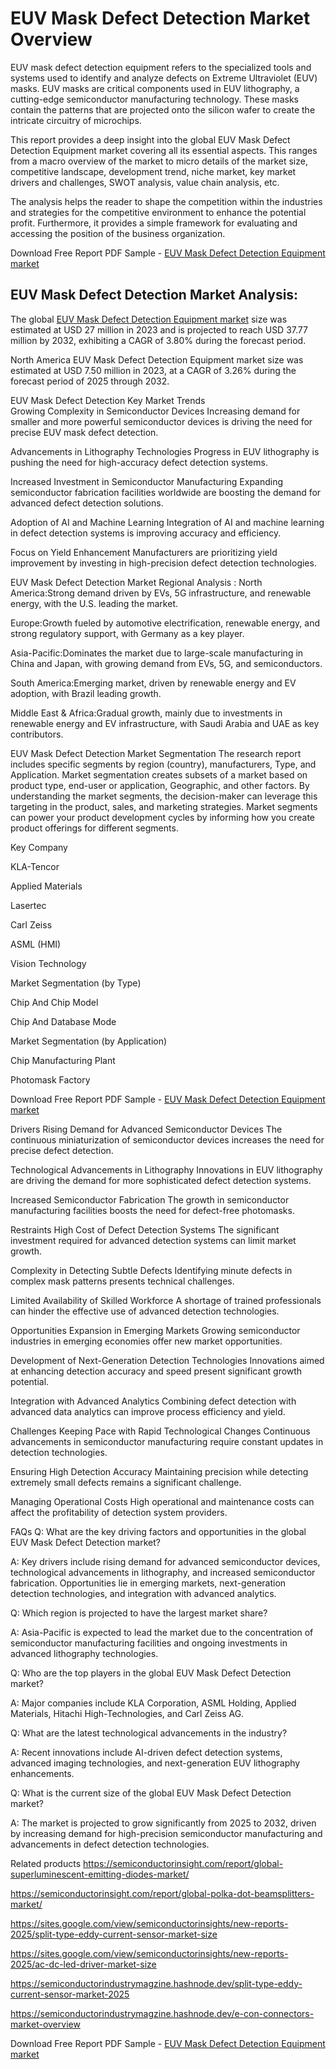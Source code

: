 # EUV Mask Defect Detection Market Overview

EUV mask defect detection equipment refers to the specialized tools and systems used to identify and analyze defects on Extreme Ultraviolet (EUV) masks. EUV masks are critical components used in EUV lithography, a cutting-edge semiconductor manufacturing technology. These masks contain the patterns that are projected onto the silicon wafer to create the intricate circuitry of microchips.

This report provides a deep insight into the global EUV Mask Defect Detection Equipment market covering all its essential aspects. This ranges from a macro overview of the market to micro details of the market size, competitive landscape, development trend, niche market, key market drivers and challenges, SWOT analysis, value chain analysis, etc.

The analysis helps the reader to shape the competition within the industries and strategies for the competitive environment to enhance the potential profit. Furthermore, it provides a simple framework for evaluating and accessing the position of the business organization.

Download Free Report PDF Sample - [EUV Mask Defect Detection Equipment market](https://semiconductorinsight.com/download-sample-report/?product_id=76933)

## EUV Mask Defect Detection Market Analysis:

The global [EUV Mask Defect Detection Equipment market](https://semiconductorinsight.com/download-sample-report/?product_id=76933) size was estimated at USD 27 million in 2023 and is projected to reach USD 37.77 million by 2032, exhibiting a CAGR of 3.80% during the forecast period.

North America EUV Mask Defect Detection Equipment market size was estimated at USD 7.50 million in 2023, at a CAGR of 3.26% during the forecast period of 2025 through 2032.

EUV Mask Defect Detection  Key Market Trends  
Growing Complexity in Semiconductor Devices Increasing demand for smaller and more powerful semiconductor devices is driving the need for precise EUV mask defect detection.

Advancements in Lithography Technologies Progress in EUV lithography is pushing the need for high-accuracy defect detection systems.

Increased Investment in Semiconductor Manufacturing Expanding semiconductor fabrication facilities worldwide are boosting the demand for advanced defect detection solutions.

Adoption of AI and Machine Learning Integration of AI and machine learning in defect detection systems is improving accuracy and efficiency.

Focus on Yield Enhancement Manufacturers are prioritizing yield improvement by investing in high-precision defect detection technologies.

EUV Mask Defect Detection Market Regional Analysis :
North America:Strong demand driven by EVs, 5G infrastructure, and renewable energy, with the U.S. leading the market.

Europe:Growth fueled by automotive electrification, renewable energy, and strong regulatory support, with Germany as a key player.

Asia-Pacific:Dominates the market due to large-scale manufacturing in China and Japan, with growing demand from EVs, 5G, and semiconductors.

South America:Emerging market, driven by renewable energy and EV adoption, with Brazil leading growth.

Middle East & Africa:Gradual growth, mainly due to investments in renewable energy and EV infrastructure, with Saudi Arabia and UAE as key contributors.

EUV Mask Defect Detection Market Segmentation
The research report includes specific segments by region (country), manufacturers, Type, and Application. Market segmentation creates subsets of a market based on product type, end-user or application, Geographic, and other factors. By understanding the market segments, the decision-maker can leverage this targeting in the product, sales, and marketing strategies. Market segments can power your product development cycles by informing how you create product offerings for different segments.

Key Company

KLA-Tencor

Applied Materials

Lasertec

Carl Zeiss

ASML (HMI)

Vision Technology

Market Segmentation (by Type)

Chip And Chip Model

Chip And Database Mode

Market Segmentation (by Application)

Chip Manufacturing Plant

Photomask Factory

Download Free Report PDF Sample - [EUV Mask Defect Detection Equipment market](https://semiconductorinsight.com/download-sample-report/?product_id=76933)

Drivers
Rising Demand for Advanced Semiconductor Devices The continuous miniaturization of semiconductor devices increases the need for precise defect detection.

Technological Advancements in Lithography Innovations in EUV lithography are driving the demand for more sophisticated defect detection systems.

Increased Semiconductor Fabrication The growth in semiconductor manufacturing facilities boosts the need for defect-free photomasks.

Restraints
High Cost of Defect Detection Systems The significant investment required for advanced detection systems can limit market growth.

Complexity in Detecting Subtle Defects Identifying minute defects in complex mask patterns presents technical challenges.

Limited Availability of Skilled Workforce A shortage of trained professionals can hinder the effective use of advanced detection technologies.

Opportunities
Expansion in Emerging Markets Growing semiconductor industries in emerging economies offer new market opportunities.

Development of Next-Generation Detection Technologies Innovations aimed at enhancing detection accuracy and speed present significant growth potential.

Integration with Advanced Analytics Combining defect detection with advanced data analytics can improve process efficiency and yield.

Challenges
Keeping Pace with Rapid Technological Changes Continuous advancements in semiconductor manufacturing require constant updates in detection technologies.

Ensuring High Detection Accuracy Maintaining precision while detecting extremely small defects remains a significant challenge.

Managing Operational Costs High operational and maintenance costs can affect the profitability of detection system providers.


FAQs
Q: What are the key driving factors and opportunities in the global EUV Mask Defect Detection market?

A: Key drivers include rising demand for advanced semiconductor devices, technological advancements in lithography, and increased semiconductor fabrication. Opportunities lie in emerging markets, next-generation detection technologies, and integration with advanced analytics.


Q: Which region is projected to have the largest market share?

A: Asia-Pacific is expected to lead the market due to the concentration of semiconductor manufacturing facilities and ongoing investments in advanced lithography technologies.


Q: Who are the top players in the global EUV Mask Defect Detection market?

A: Major companies include KLA Corporation, ASML Holding, Applied Materials, Hitachi High-Technologies, and Carl Zeiss AG.


Q: What are the latest technological advancements in the industry?

A: Recent innovations include AI-driven defect detection systems, advanced imaging technologies, and next-generation EUV lithography enhancements.


Q: What is the current size of the global EUV Mask Defect Detection market?

A: The market is projected to grow significantly from 2025 to 2032, driven by increasing demand for high-precision semiconductor manufacturing and advancements in defect detection technologies.

Related products
https://semiconductorinsight.com/report/global-superluminescent-emitting-diodes-market/

https://semiconductorinsight.com/report/global-polka-dot-beamsplitters-market/

https://sites.google.com/view/semiconductorinsights/new-reports-2025/split-type-eddy-current-sensor-market-size

https://sites.google.com/view/semiconductorinsights/new-reports-2025/ac-dc-led-driver-market-size

https://semiconductorindustrymagzine.hashnode.dev/split-type-eddy-current-sensor-market-2025

https://semiconductorindustrymagzine.hashnode.dev/e-con-connectors-market-overview

Download Free Report PDF Sample - [EUV Mask Defect Detection Equipment market](https://semiconductorinsight.com/download-sample-report/?product_id=76933)
